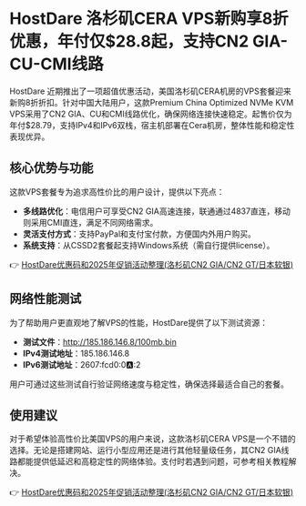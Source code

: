# HostDare 洛杉矶CERA VPS新购享8折优惠，年付仅$28.8起，支持CN2 GIA-CU-CMI线路

HostDare 近期推出了一项超值优惠活动，美国洛杉矶CERA机房的VPS套餐迎来新购8折折扣。针对中国大陆用户，这款Premium China Optimized NVMe KVM VPS采用了CN2 GIA、CU和CMI线路优化，确保网络连接快速稳定。起售价仅为年付$28.79，支持IPv4和IPv6双栈，宿主机部署在Cera机房，整体性能和稳定性表现优异。

## 核心优势与功能

这款VPS套餐专为追求高性价比的用户设计，提供以下亮点：
- **多线路优化**：电信用户可享受CN2 GIA高速连接，联通通过4837直连，移动则采用CMI直连，满足不同网络需求。
- **灵活支付方式**：支持PayPal和支付宝付款，方便国内外用户购买。
- **系统支持**：从CSSD2套餐起支持Windows系统（需自行提供license）。

👉 [HostDare优惠码和2025年促销活动整理(洛杉矶CN2 GIA/CN2 GT/日本软银)](https://bit.ly/hostdare)

## 网络性能测试

为了帮助用户更直观地了解VPS的性能，HostDare提供了以下测试资源：
- **测试文件**：http://185.186.146.8/100mb.bin  
- **IPv4测试地址**：185.186.146.8  
- **IPv6测试地址**：2607:fcd0:0:a::2  

用户可通过这些测试自行验证网络速度与稳定性，确保选择最适合自己的套餐。

## 使用建议

对于希望体验高性价比美国VPS的用户来说，这款洛杉矶CERA VPS是一个不错的选择。无论是搭建网站、运行小型应用还是进行其他轻量级任务，其CN2 GIA线路都能提供低延迟和高稳定性的网络体验。支付时若遇到问题，可参考相关教程解决。

👉 [HostDare优惠码和2025年促销活动整理(洛杉矶CN2 GIA/CN2 GT/日本软银)](https://bit.ly/hostdare)